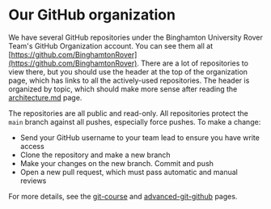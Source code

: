 # Our GitHub organization

We have several GitHub repositories under the Binghamton University Rover Team's GitHub Organization account. You can see them all at [https://github.com/BinghamtonRover](https://github.com/BinghamtonRover). There are a lot of repositories to view there, but you should use the header at the top of the organization page, which has links to all the actively-used repositories. The header is organized by topic, which should make more sense after reading the [architecture.md](architecture.md "mention") page.

The repositories are all public and read-only. All repositories protect the `main` branch against all pushes, especially force pushes. To make a change:

* Send your GitHub username to your team lead to ensure you have write access
* Clone the repository and make a new branch
* Make your changes on the new branch. Commit and push
* Open a new pull request, which must pass automatic and manual reviews

For more details, see the [git-course](../onboarding-course/git-course/ "mention") and [advanced-git-github](../writing-code/advanced-git-github/ "mention") pages.
